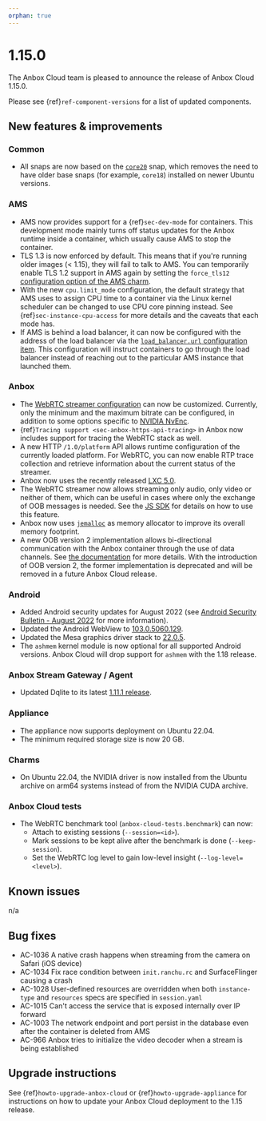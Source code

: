 ```yaml
---
orphan: true
---
```

# 1.15.0

The Anbox Cloud team is pleased to announce the release of Anbox Cloud 1.15.0.

Please see {ref}`ref-component-versions` for a list of updated components.

## New features & improvements

### Common

* All snaps are now based on the [`core20`](https://snapcraft.io/core20) snap, which removes the need to have older base snaps (for example, `core18`) installed on newer Ubuntu versions.

### AMS

* AMS now provides support for a {ref}`sec-dev-mode` for containers. This development mode mainly turns off status updates for the Anbox runtime inside a container, which usually cause AMS to stop the container.
* TLS 1.3 is now enforced by default. This means that if you're running older images (< 1.15), they will fail to talk to AMS. You can temporarily enable TLS 1.2 support in AMS again by setting the `force_tls12` [configuration option of the AMS charm](https://charmhub.io/ams/configure?channel=1.15/stable#force_tls12).
* With the new `cpu.limit_mode` configuration, the default strategy that AMS uses to assign CPU time to a container via the Linux kernel scheduler can be changed to use CPU core pinning instead. See {ref}`sec-instance-cpu-access` for more details and the caveats that each mode has.
* If AMS is behind a load balancer, it can now be configured with the address of the load balancer via the [`load_balancer.url` configuration item](https://anbox-cloud.io/docs/ref/ams-configuration). This configuration will instruct containers to go through the load balancer instead of reaching out to the particular AMS instance that launched them.

### Anbox

* The [WebRTC streamer configuration](https://anbox-cloud.io/docs/ref/webrtc-streamer) can now be customized. Currently, only the minimum and the maximum bitrate can be configured, in addition to some options specific to [NVIDIA NvEnc](https://developer.nvidia.com/nvidia-video-codec-sdk).
* {ref}`Tracing support <sec-anbox-https-api-tracing>` in Anbox now includes support for tracing the WebRTC stack as well.
* A new HTTP `/1.0/platform` API allows runtime configuration of the currently loaded platform. For WebRTC, you can now enable RTP trace collection and retrieve information about the current status of the streamer.
* Anbox now uses the recently released [LXC 5.0](https://discuss.linuxcontainers.org/t/lxc-5-0-lts-has-been-released/14381).
* The WebRTC streamer now allows streaming only audio, only video or neither of them, which can be useful in cases where only the exchange of OOB messages is needed. See the [JS SDK](https://github.com/canonical/anbox-streaming-sdk/blob/master/js/anbox-stream-sdk.js) <!-- wokeignore:rule=master --> for details on how to use this feature.
* Anbox now uses [`jemalloc`](https://github.com/jemalloc/jemalloc) as memory allocator to improve its overall memory footprint.
* A new OOB version 2 implementation allows bi-directional communication with the Anbox container through the use of data channels. See [the documentation](https://anbox-cloud.io/docs/howto/stream/oob-data) for more details. With the introduction of OOB version 2, the former implementation is deprecated and will be removed in a future Anbox Cloud release.

### Android

* Added Android security updates for August 2022 (see [Android Security Bulletin - August 2022](https://source.android.com/docs/security/bulletin/2022-08-01) for more information).
* Updated the Android WebView to [103.0.5060.129](https://chromereleases.googleblog.com/2022/07/chrome-for-android-update_01510389319.html).
* Updated the Mesa graphics driver stack to [22.0.5](https://docs.mesa3d.org/relnotes/22.0.5.html).
* The `ashmem` kernel module is now optional for all supported Android versions. Anbox Cloud will drop support for `ashmem` with the 1.18 release.

### Anbox Stream Gateway / Agent

* Updated Dqlite to its latest [1.11.1 release](https://github.com/canonical/dqlite/releases/tag/v1.11.1).

### Appliance

* The appliance now supports deployment on Ubuntu 22.04.
* The minimum required storage size is now 20 GB.

### Charms

* On Ubuntu 22.04, the NVIDIA driver is now installed from the Ubuntu archive on arm64 systems instead of from the NVIDIA CUDA archive.

### Anbox Cloud tests

* The WebRTC benchmark tool (`anbox-cloud-tests.benchmark`) can now:
  * Attach to existing sessions (`--session=<id>`).
  * Mark sessions to be kept alive after the benchmark is done (`--keep-session`).
  * Set the WebRTC log level to gain low-level insight (`--log-level=<level>`).

## Known issues

n/a

## Bug fixes

* AC-1036 A native crash happens when streaming from the camera on Safari (iOS device)
* AC-1034 Fix race condition between `init.ranchu.rc` and SurfaceFlinger causing a crash
* AC-1028 User-defined resources are overridden when both `instance-type` and `resources` specs are specified in `session.yaml`
* AC-1015 Can't access the service that is exposed internally over IP forward
* AC-1003 The network endpoint and port persist in the database even after the container is deleted from AMS
* AC-966 Anbox tries to initialize the video decoder when a stream is being established

## Upgrade instructions

See {ref}`howto-upgrade-anbox-cloud` or {ref}`howto-upgrade-appliance` for instructions on how to update your Anbox Cloud deployment to the 1.15 release.
